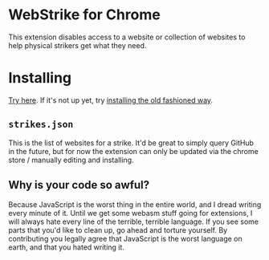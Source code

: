 # WebStrike for Chrome

This extension disables access to a website or collection of websites to help physical strikers get what they need.

# Installing

[Try here](https://chrome.google.com/webstore/detail/gncbiclggjkgcnecfcfpdclkdojpjajj).  If it's not up yet, try [installing the old fashioned way](https://stackoverflow.com/questions/24577024/install-chrome-extension-not-in-the-store).

## `strikes.json`

This is the list of websites for a strike.  It'd be great to simply query GitHub in the future, but for now the extension can only be updated via the chrome store / manually editing and installing.

## Why is your code so awful?
Because JavaScript is the worst thing in the entire world, and I dread writing every minute of it.  Until we get some webasm stuff going for extensions, I will always hate every line of the terrible, terrible language.  If you see some parts that you'd like to clean up, go ahead and torture yourself.  By contributing you legally agree that JavaScript is the worst language on earth, and that you hated writing it.
